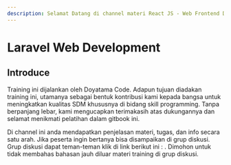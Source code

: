 ```yaml
---
description: Selamat Datang di channel materi React JS - Web Frontend Development.
---
```


# Laravel Web Development

## Introduce

Training ini dijalankan oleh Doyatama Code. Adapun tujuan diadakan training ini, utamanya sebagai bentuk kontribusi kami kepada bangsa untuk meningkatkan kualitas SDM khususnya di bidang skill programming. Tanpa berpanjang lebar, kami mengucapkan terimakasih atas dukungannya dan selamat menikmati pelatihan dalam gitbook ini.

Di channel ini anda mendapatkan penjelasan materi, tugas, dan info secara satu arah. Jika peserta ingin bertanya bisa disampaikan di grup diskusi. Grup diskusi dapat teman-teman klik di link berikut ini : . Dimohon untuk tidak membahas bahasan jauh diluar materi training di grup diskusi.

